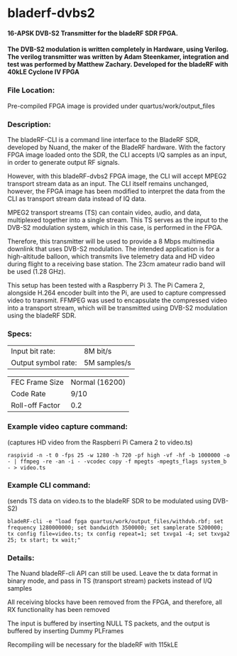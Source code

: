 # bladerf-dvbs2
#### 16-APSK DVB-S2 Transmitter for the bladeRF SDR FPGA. 
####
#### The DVB-S2 modulation is written completely in Hardware, using Verilog. The verilog transmitter was written by Adam Steenkamer, integration and test was performed by Matthew Zachary. Developed for the bladeRF with 40kLE Cyclone IV FPGA

### File Location:
Pre-compiled FPGA image is provided under quartus/work/output_files

### Description:
The bladeRF-CLI is a command line interface to the BladeRF SDR, developed by Nuand, the maker of the BladeRF hardware.
With the factory FPGA image loaded onto the SDR, the CLI accepts I/Q samples as an input, in order to generate output RF signals.

However, with this bladeRF-dvbs2 FPGA image, the CLI will accept MPEG2 transport stream data as an input. The CLI itself remains unchanged, however, the FPGA image has been modified to interpret the data from the CLI as transport stream data instead of IQ data.

MPEG2 transport streams (TS) can contain video, audio, and data, multiplexed together into a single stream. This TS serves as the input to the DVB-S2 modulation system, which in this case, is performed in the FPGA.

Therefore, this transmitter will be used to provide a 8 Mbps multimedia downlink that uses DVB-S2 modulation. The intended application is for a high-altitude balloon, which transmits live telemetry data and HD video during flight to a receiving base station. The 23cm amateur radio band will be used (1.28 GHz).

This setup has been tested with a Raspberry Pi 3. The Pi Camera 2, alongside H.264 encoder built into the Pi, are used to capture compressed video to transmit. FFMPEG was used to encapsulate the compressed video into a transport stream, which will be transmitted using DVB-S2 modulation using the bladeRF SDR.


### Specs:

|                     |                |
|---------------------|----------------|
| Input bit rate:     | 8M bit/s       |
| Output symbol rate: | 5M samples/s   |

|                     |                |
|---------------------|----------------|
| FEC Frame Size      | Normal (16200) |
| Code Rate           | 9/10           |
| Roll-off Factor     | 0.2            |
 


### Example video capture command:
(captures HD video from the Raspberri Pi Camera 2 to video.ts)
	
	raspivid -n -t 0 -fps 25 -w 1280 -h 720 -pf high -vf -hf -b 1000000 -o - | ffmpeg -re -an -i - -vcodec copy -f mpegts -mpegts_flags system_b - > video.ts
	
	
### Example CLI command:
(sends TS data on video.ts to the bladeRF SDR to be modulated using DVB-S2)

	bladeRF-cli -e "load fpga quartus/work/output_files/withdvb.rbf; set frequency 1280000000; set bandwidth 3500000; set samplerate 5200000; tx config file=video.ts; tx config repeat=1; set txvga1 -4; set txvga2 25; tx start; tx wait;"



	
### Details:
The Nuand bladeRF-cli API can still be used. Leave the tx data format in binary mode, and pass in TS (transport stream) packets instead of I/Q samples

All receiving blocks have been removed from the FPGA, and therefore, all RX functionality has been removed

The input is buffered by inserting NULL TS packets, and the output is buffered by inserting Dummy PLFrames

Recompiling will be necessary for the bladeRF with 115kLE
